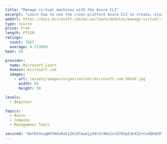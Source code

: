 ```yaml
---
title: "Manage virtual machines with the Azure CLI"
excerpt: "Learn how to use the cross-platform Azure CLI to create, start, stop, and perform other management tasks related to virtual machines in Azure."
webUrl: https://docs.microsoft.com/en-us/learn/modules/manage-virtual-machines-with-azure-cli/
type: course
price: Free
length: PT51M
ratings:
  count: 7667
  average: 4.723099
heat: 58

provider:
  name: Microsoft Learn
  domain: microsoft.com
  images:
    - url: /assets/images/organizations/microsoft.com-50x50.jpg
      width: 50
      height: 50

levels:
  - Beginner

topics:
  - Azure
  - Compute
  - Management Tools

secured: "WoYD43nugNtPAKuRxE12bi0TmaAjyX8tZc96o1ul878SpE3e4ZZ+CudQKAU9YLe2sP1L5nZ1D4uzw8cHERA7yViM1fHXJSrmfR/06ppPT0bD4tfOsh8N2k58thVcQLsUnDfP/4jXBHvvF2RqXa8aIsTJKvpl0zE2m9XuVHRWoFnxNlWETfkAVAxEG8Hau+dmKTYaaESEGv4RUoOylSkyszZ2SA7XeIjbppDVkrC6NYl0UN/lURNGH/jy/vj2sED3u7/QM5mPKbjhGmdG9fbPKm4BvVqEF86SZmiMlmhASnO1ZcC6Zld76KHSaz46Csj20zMd9PTh7ASK7kjJ+HYha6i/Vxej8hObRktx0zyKc6kN+pb/mG5p1wWKseazmOiwtR4rOZUH4ai45oYulFn6GmFEv9Cr4ASelYdcs8OFCeA=;/7XGehwxg978R2SHI0fD4w=="
---
```


